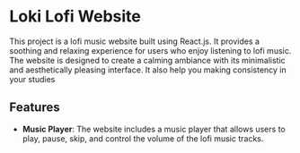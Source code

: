 # Loki Lofi Website

This project is a lofi music website built using React.js. It provides a soothing and relaxing experience for users who enjoy listening to lofi music. The website is designed to create a calming ambiance with its minimalistic and aesthetically pleasing interface. It also help you making consistency in your studies 



## Features

- **Music Player**: The website includes a music player that allows users to play, pause, skip, and control the volume of the lofi music tracks.

